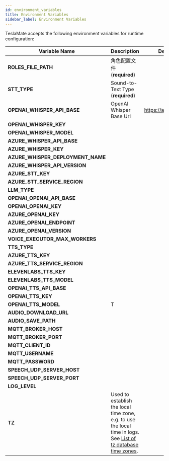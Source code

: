 ```yaml
---
id: environment_variables
title: Environment Variables
sidebar_label: Environment Variables
---
```


TeslaMate accepts the following environment variables for runtime configuration:

| Variable Name                     | Description                                                                                                                                                                                                                                                                                                      | Default Value                 |
| --------------------------------- | ---------------------------------------------------------------------------------------------------------------------------------------------------------------------------------------------------------------------------------------------------------------------------------------------------------------- | ----------------------------- |
| **ROLES_FILE_PATH**                | 角色配置文件 (**required**)                                                                                                                                                                                                                                                        |                               |
| **STT_TYPE**                 | Sound-to-Text Type (**required**)                                                                                                                                                                                                                                                                                          |                               |
| **OPENAI_WHISPER_API_BASE**                 | OpenAI Whisper Base Url                                                                                                                                                                                                                                                                                     |    https://api.openai.com/v1                           |
| **OPENAI_WHISPER_KEY**                 |                                                                                                                                                                                                                                                                       |                               |
| **OPENAI_WHISPER_MODEL**                 |                                                                                                                                                                                                                                                                    |                               |
| **AZURE_WHISPER_API_BASE**                 |                                                                                                                                                                                                                                                                                       |                           |
| **AZURE_WHISPER_KEY**            |                                                                                                                                                                                                                                                                              |                             |
| **AZURE_WHISPER_DEPLOYMENT_NAME**              |                                                                                                                                                                                                                                               |                          |
| **AZURE_WHISPER_API_VERSION**                  |                                                                                                                                                                                                         |                          |
| **AZURE_STT_KEY**     |                                                                                                                                                                                                               |                               |
| **AZURE_STT_SERVICE_REGION**                 |                                                                                                                                                                                                                                                                              |                          |
| **LLM_TYPE**                  |                                                                                                                                                                                                                                                             |                      |
| **OPENAI_OPENAI_API_BASE**                  |                          |
| **OPENAI_OPENAI_KEY**                          |                                                                                                                                                                                                                                                                           |                           |
| **AZURE_OPENAI_KEY**          |                                                                                                                                                                                                                        |                               |
| **AZURE_OPENAI_ENDPOINT**                  |                                                                                                                                                                                                                                                                               |                          |
| **AZURE_OPENAI_VERSION**                     |                                                                                                                                                                                                                                               |                               |
| **VOICE_EXECUTOR_MAX_WORKERS**                     |                                                                                                                                                                                                                                                                                                |  |
| **TTS_TYPE**                 |                                                                                                                                                                                                                                                                                                          |                               |
| **AZURE_TTS_KEY**                 |                                                                                                                                                                                                                                                                                                          |                               |
| **AZURE_TTS_SERVICE_REGION**                      |                                                                                                                                                                                                                                                                                            |                          |
| **ELEVENLABS_TTS_KEY** |                                                                                                                                                                                                                                                       |                          |
| **ELEVENLABS_TTS_MODEL**                     |                                                                                                                                                                                                                                  |                          |
| **OPENAI_TTS_API_BASE**                |                                                                                                                                      |                               |
| **OPENAI_TTS_KEY**                    |                                                                                                                                                                                                                |                      |
| **OPENAI_TTS_MODEL**                    | T                                                                                                                                                                                                              |                      |
| **AUDIO_DOWNLOAD_URL**                    |                                                                                                                                                                                                                                                   |                       |
| **AUDIO_SAVE_PATH**                    |                                                                                                                                                                                                                                                   |                     |
| **MQTT_BROKER_HOST**                    |                                                                                                                                                                                                                                                   |                     |
| **MQTT_BROKER_PORT**                    |                                                                                                                                                                                                                                                   |                     |
| **MQTT_CLIENT_ID**                    |                                                                                                                                                                                                                                                   |                      |
| **MQTT_USERNAME**                    |                                                                                                                                                                                                                                                   |                       |
| **MQTT_PASSWORD**                    |                                                                                                                                                                                                                                                   |                     |
| **SPEECH_UDP_SERVER_HOST**                    |                                                                                                                                                                                                                                                   |                      |
| **SPEECH_UDP_SERVER_PORT**                    |                                                                                                                                                                                                                                                   |                     |
| **LOG_LEVEL**                    |                                                                                                                                                                                                                                                   |                      |
| **TZ**                            | Used to establish the local time zone, e.g. to use the local time in logs. See [List of tz database time zones](https://en.wikipedia.org/wiki/List_of_tz_database_time_zones).                                                                                                                                   |                               |
